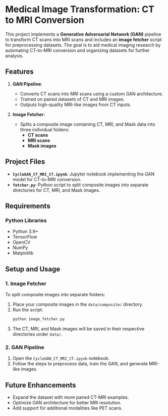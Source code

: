 # Medical Image Transformation: CT to MRI Conversion

This project implements a **Generative Adversarial Network (GAN)** pipeline to transform CT scans into MRI scans and includes an **image fetcher** script for preprocessing datasets. The goal is to aid medical imaging research by automating CT-to-MRI conversion and organizing datasets for further analysis.

## Features

1. **GAN Pipeline**:
   - Converts CT scans into MRI scans using a custom GAN architecture.
   - Trained on paired datasets of CT and MRI images.
   - Outputs high-quality MRI-like images from CT inputs.

2. **Image Fetcher**:
   - Splits a composite image containing CT, MRI, and Mask data into three individual folders:
     - **CT scans**
     - **MRI scans**
     - **Mask images**

## Project Files

- **`CycleGAN_CT_MRI_CT.ipynb`**: Jupyter notebook implementing the GAN model for CT-to-MRI conversion.
- **`fetcher.py`**: Python script to split composite images into separate directories for CT, MRI, and Mask images.

## Requirements

### Python Libraries

- Python 3.9+
- TensorFlow 
- OpenCV
- NumPy
- Matplotlib




## Setup and Usage

### 1. Image Fetcher
To split composite images into separate folders:
1. Place your composite images in the `data/composite/` directory.
2. Run the script:
   ```bash
   python image_fetcher.py
   ```
3. The CT, MRI, and Mask images will be saved in their respective directories under `data/`.

### 2. GAN Pipeline
1. Open the `CycleGAN_CT_MRI_CT.ipynb` notebook.
2. Follow the steps to preprocess data, train the GAN, and generate MRI-like images.



## Future Enhancements

- Expand the dataset with more paired CT-MRI examples.
- Optimize GAN architecture for better MRI resolution.
- Add support for additional modalities like PET scans.
